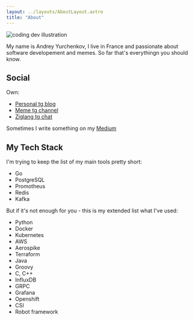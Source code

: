 ```yaml
---
layout: ../layouts/AboutLayout.astro
title: "About"
---
```


<div>
  <img src="/assets/harold.webp"  class="sm:w-1/2 mx-auto" alt="coding dev illustration">
</div>

My name is Andrey Yurchenkov, I live in France and passionate about software developement and memes. So far that's everythingn you should know.

## Social

Own:

- [Personal tg blog](https://t.me/hot_take)
- [Meme tg channel](https://t.me/code500)
- [Ziglang tg chat](https://t.me/ziglang_en)

Sometimes I write something on my [Medium](https://medium.com/@painhardcore)

## My Tech Stack

I'm trying to keep the list of my main tools pretty short:

- Go
- PostgreSQL
- Promotheus
- Redis
- Kafka

But if it's not enough for you - this is my extended list what I've used:

- Python
- Docker
- Kubernetes
- AWS
- Aerospike
- Terraform
- Java
- Groovy
- C, C++
- InfluxDB
- GRPC
- Grafana
- Openshift
- CSI
- Robot framework

